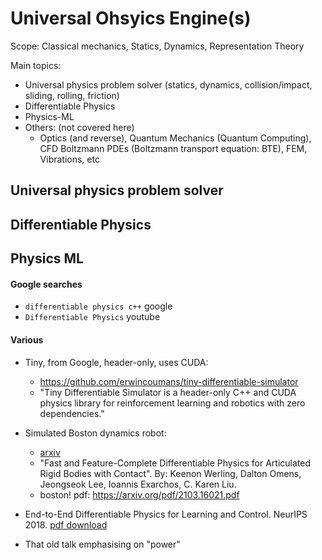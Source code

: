 # Universal Ohsyics Engine(s)

Scope: Classical mechanics, Statics, Dynamics, Representation Theory

Main topics:
* Universal physics problem solver (statics, dynamics, collision/impact, sliding, rolling, friction)
* Differentiable Physics
* Physics-ML
* Others: (not covered here)
    * Optics (and reverse), Quantum Mechanics (Quantum Computing), CFD Boltzmann PDEs (Boltzmann transport equation: BTE), FEM, Vibrations, etc


## Universal physics problem solver
## Differentiable Physics
## Physics ML

#### Google searches
* `differentiable physics c++` google
* `Differentiable Physics` youtube

#### Various
* Tiny, from Google, header-only, uses CUDA:
   * https://github.com/erwincoumans/tiny-differentiable-simulator
   * "Tiny Differentiable Simulator is a header-only C++ and CUDA physics library for reinforcement learning and robotics with zero dependencies."

* Simulated Boston dynamics robot:
   * [arxiv](https://arxiv.org/abs/2103.16021)
   * "Fast and Feature-Complete Differentiable Physics for Articulated Rigid Bodies with Contact". By: Keenon Werling, Dalton Omens, Jeongseok Lee, Ioannis Exarchos, C. Karen Liu.
   * boston! pdf: https://arxiv.org/pdf/2103.16021.pdf

* End-to-End Differentiable Physics for Learning and Control. NeurIPS 2018. [pdf download](https://proceedings.neurips.cc/paper/2018/file/842424a1d0595b76ec4fa03c46e8d755-Paper.pdf)

* That old talk emphasising on "power"
